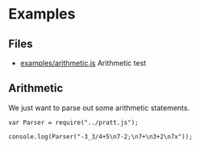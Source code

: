 # Examples

## Files

* [examples/arithmetic.js](#arithmetic "save: |jshint") Arithmetic test


## Arithmetic

We just want to parse out some arithmetic statements. 

    var Parser = require("../pratt.js");

    console.log(Parser("-3_3/4+5\n7-2;\n7+\n3+2\n7x"));
